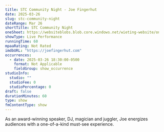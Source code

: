 ```yaml
---
title: STC Community Night - Joe Fingerhut
date: 2025-03-26
slug: stc-community-night
dateRange: Mar 26
shortTitle: STC Community Night
oneSheet: https://websiteblobs.blob.core.windows.net/wieting-website/one-sheet/Dark_Blue___Orange_Modern_Simple_Volunteer_Needed_Announcement.png
showType: Live Performance
runningTime: 60
mpaaRating: Not Rated
imdbURL: "https://joefingerhut.com"
occurrences:
  - date: 2025-03-26 18:30:00-0500
    format: Not Applicable
    fieldGroup: show_occurrence
studioInfo:
  studio: ""
  studioFee: 0
  studioPercentage: 0
draft: false
durationMinutes: 60
type: show
fmContentType: show
---
```

As an award-winning speaker, DJ, magician and juggler, Joe energizes audiences with a one-of-a-kind must-see experience.  